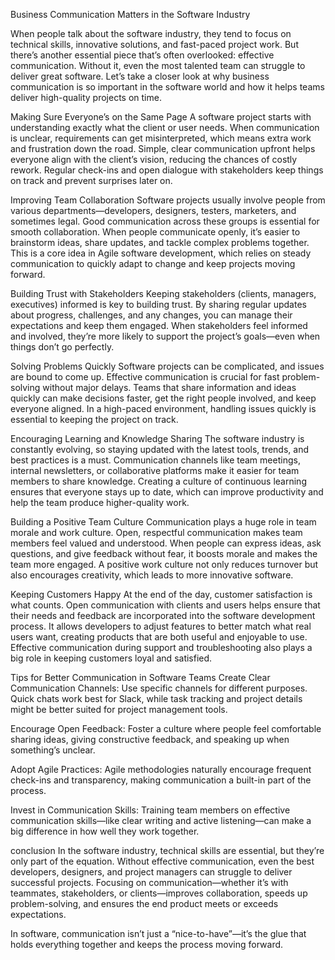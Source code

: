 Business Communication Matters in the Software Industry

When people talk about the software industry, they tend to focus on technical skills, innovative solutions, and fast-paced project work. But there’s another essential piece that’s often overlooked: effective communication. Without it, even the most talented team can struggle to deliver great software. Let’s take a closer look at why business communication is so important in the software world and how it helps teams deliver high-quality projects on time.

Making Sure Everyone’s on the Same Page
A software project starts with understanding exactly what the client or user needs. When communication is unclear, requirements can get misinterpreted, which means extra work and frustration down the road. Simple, clear communication upfront helps everyone align with the client’s vision, reducing the chances of costly rework. Regular check-ins and open dialogue with stakeholders keep things on track and prevent surprises later on.

Improving Team Collaboration
Software projects usually involve people from various departments—developers, designers, testers, marketers, and sometimes legal. Good communication across these groups is essential for smooth collaboration. When people communicate openly, it’s easier to brainstorm ideas, share updates, and tackle complex problems together. This is a core idea in Agile software development, which relies on steady communication to quickly adapt to change and keep projects moving forward.

Building Trust with Stakeholders
Keeping stakeholders (clients, managers, executives) informed is key to building trust. By sharing regular updates about progress, challenges, and any changes, you can manage their expectations and keep them engaged. When stakeholders feel informed and involved, they’re more likely to support the project’s goals—even when things don’t go perfectly.

Solving Problems Quickly
Software projects can be complicated, and issues are bound to come up. Effective communication is crucial for fast problem-solving without major delays. Teams that share information and ideas quickly can make decisions faster, get the right people involved, and keep everyone aligned. In a high-paced environment, handling issues quickly is essential to keeping the project on track.

Encouraging Learning and Knowledge Sharing
The software industry is constantly evolving, so staying updated with the latest tools, trends, and best practices is a must. Communication channels like team meetings, internal newsletters, or collaborative platforms make it easier for team members to share knowledge. Creating a culture of continuous learning ensures that everyone stays up to date, which can improve productivity and help the team produce higher-quality work.

Building a Positive Team Culture
Communication plays a huge role in team morale and work culture. Open, respectful communication makes team members feel valued and understood. When people can express ideas, ask questions, and give feedback without fear, it boosts morale and makes the team more engaged. A positive work culture not only reduces turnover but also encourages creativity, which leads to more innovative software.

Keeping Customers Happy
At the end of the day, customer satisfaction is what counts. Open communication with clients and users helps ensure that their needs and feedback are incorporated into the software development process. It allows developers to adjust features to better match what real users want, creating products that are both useful and enjoyable to use. Effective communication during support and troubleshooting also plays a big role in keeping customers loyal and satisfied.

Tips for Better Communication in Software Teams
Create Clear Communication Channels: Use specific channels for different purposes. Quick chats work best for Slack, while task tracking and project details might be better suited for project management tools.

Encourage Open Feedback: Foster a culture where people feel comfortable sharing ideas, giving constructive feedback, and speaking up when something’s unclear.

Adopt Agile Practices: Agile methodologies naturally encourage frequent check-ins and transparency, making communication a built-in part of the process.

Invest in Communication Skills: Training team members on effective communication skills—like clear writing and active listening—can make a big difference in how well they work together.

conclusion
In the software industry, technical skills are essential, but they’re only part of the equation. Without effective communication, even the best developers, designers, and project managers can struggle to deliver successful projects. Focusing on communication—whether it’s with teammates, stakeholders, or clients—improves collaboration, speeds up problem-solving, and ensures the end product meets or exceeds expectations.

In software, communication isn’t just a “nice-to-have”—it’s the glue that holds everything together and keeps the process moving forward.






